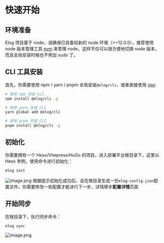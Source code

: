 # 快速开始

## 环境准备

Elog 项目基于 node，请确保已具备较新的 node 环境（>=12.0.0），推荐使用 node 版本管理工具 [nvm](https://github.com/creationix/nvm) 来管理 node，这样不仅可以很方便地切换 node 版本，而且全局安装时候也不用加 sudo 了。

## CLI 工具安装

首先，你需要使用 npm / yarn / pnpm 全局安装`@elog/cli`，或者直接使用 [npx](https://medium.com/@maybekatz/introducing-npx-an-npm-package-runner-55f7d4bd282b):

```bash
# 使用 npm 安装 CLI
npm install @elog/cli -g

# 使用 yarn 安装 CLI
yarn global add @elog/cli

# 使用 pnpm 安装 CLI
pnpm install @elog/cli -g
```

## 初始化

你需要拥有一个 Hexo/Vitepress/HuGo 的项目，进入部署平台根目录下，这里以 Hexo 举例，使用命令进行初始化：

```bash
elog init
```

![image.png](https://blogimagesrep-1257180516.cos.ap-guangzhou.myqcloud.com/elog-docs-images/FmGLy-wYhbW0ZWirPz_4bQ-lts8x.png#averageHue=%2370c8c7&clientId=ucbf80922-3f89-4&from=paste&height=570&id=ue188e9f3&name=image.png&originHeight=1140&originWidth=1554&originalType=binary&ratio=2&rotation=0&showTitle=false&size=280905&status=done&style=none&taskId=uc49be259-79ed-4e85-8ca2-2d0438c5835&title=&width=777)
根据提示初始化成功后，会在根目录生成一份`elog-config.json`配置文件。你需要修改一些配置才能进行下一步，详情移步**配置详情**页面

## 开始同步

在根目录下，执行同步命令：

```bash
elog sync
```

![image.png](https://blogimagesrep-1257180516.cos.ap-guangzhou.myqcloud.com/elog-docs-images/Flm8w1xQjM7_RKtrI8PO3K80hO-T.png#averageHue=%2351b082&clientId=ucbf80922-3f89-4&from=paste&height=757&id=u502be399&name=image.png&originHeight=1514&originWidth=2290&originalType=binary&ratio=2&rotation=0&showTitle=false&size=831768&status=done&style=none&taskId=u783c3b6f-25d9-42b3-a046-1454e949330&title=&width=1145)
